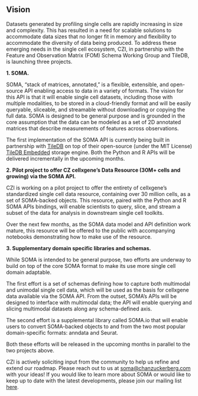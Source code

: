## Vision

Datasets generated by profiling single cells are rapidly increasing in size and complexity. This has resulted in a need for scalable solutions to accommodate data sizes that no longer fit in memory and flexibility to accommodate the diversity of data being produced. To address these emerging needs in the single cell ecosystem, CZI, in partnership with the Feature and Observation Matrix (FOM) Schema Working Group and TileDB, is launching three projects.

**1. SOMA.**

SOMA, “stack of matrices, annotated,” is a flexible, extensible, and open-source API enabling access to data in a variety of formats. The vision for this API is that it will enable single cell datasets, including those with multiple modalities, to be stored in a cloud-friendly format and will be easily queryable, sliceable, and streamable without downloading or copying the full data. SOMA is designed to be general purpose and is grounded in the core assumption that the data can be modeled as a set of 2D annotated matrices that describe measurements of features across observations.

The first implementation of the SOMA API is currently being built in partnership with [TileDB](https://tiledb.com) on top of their open-source (under the MIT License) [TileDB Embedded](https://tiledb.com/products/tiledb-embedded) storage engine. Both the Python and R APIs will be delivered incrementally in the upcoming months.

**2. Pilot project to offer CZ cellxgene’s Data Resource (30M+ cells and growing) via the SOMA API.**

CZI is working on a pilot project to offer the entirety of cellxgene’s standardized single cell data resource, containing over 30 million cells, as a set of SOMA-backed objects. This resource, paired with the Python and R SOMA APIs bindings, will enable scientists to query, slice, and stream a subset of the data for analysis in downstream single cell toolkits.

Over the next few months, as the SOMA data model and API definition work mature, this resource will be offered to the public with accompanying notebooks demonstrating how to make use of the resource.

**3. Supplementary domain specific libraries and schemas.**

While SOMA is intended to be general purpose, two efforts are underway to build on top of the core SOMA format to make its use more single cell domain adaptable.

The first effort is a set of schemas defining how to capture both multimodal and unimodal single cell data, which will be used as the basis for cellxgene data available via the SOMA API. From the outset, SOMA’s APIs will be designed to interface with multimodal data; the API will enable querying and slicing multimodal datasets along any schema-defined axis.

The second effort is a supplemental library called SOMA.io that will enable users to convert SOMA-backed objects to and from the two most popular domain-specific formats: anndata and Seurat.

Both these efforts will be released in the upcoming months in parallel to the two projects above.

CZI is actively soliciting input from the community to help us refine and extend our roadmap. Please reach out to us at [soma@chanzuckerberg.com](mailto:soma@chanzuckerberg.com) with your ideas! If you would like to learn more about SOMA or would like to keep up to date with the latest developments, please join our mailing list [here](https://bit.ly/soma-signup).
